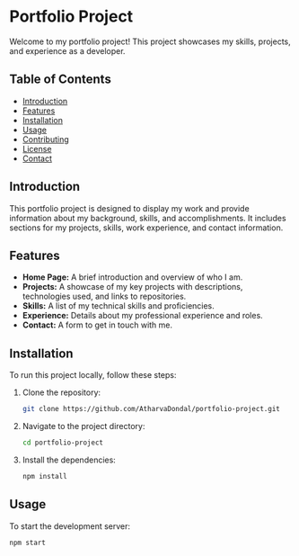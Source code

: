 # Portfolio Project

Welcome to my portfolio project! This project showcases my skills, projects, and experience as a developer.

## Table of Contents

- [Introduction](#introduction)
- [Features](#features)
- [Installation](#installation)
- [Usage](#usage)
- [Contributing](#contributing)
- [License](#license)
- [Contact](#contact)

## Introduction

This portfolio project is designed to display my work and provide information about my background, skills, and accomplishments. It includes sections for my projects, skills, work experience, and contact information.

## Features

- **Home Page:** A brief introduction and overview of who I am.
- **Projects:** A showcase of my key projects with descriptions, technologies used, and links to repositories.
- **Skills:** A list of my technical skills and proficiencies.
- **Experience:** Details about my professional experience and roles.
- **Contact:** A form to get in touch with me.

## Installation

To run this project locally, follow these steps:

1. Clone the repository:

    ```bash
    git clone https://github.com/AtharvaDondal/portfolio-project.git
    ```

2. Navigate to the project directory:

    ```bash
    cd portfolio-project
    ```

3. Install the dependencies:

    ```bash
    npm install
    ```

## Usage

To start the development server:

```bash
npm start
